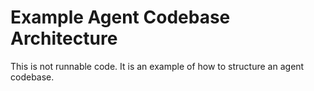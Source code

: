 # Example Agent Codebase Architecture

This is not runnable code. It is an example of how to structure an agent codebase.